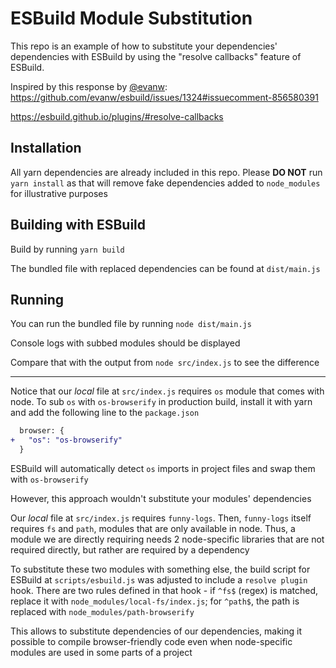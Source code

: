 # ESBuild Module Substitution

This repo is an example of how to substitute your dependencies' dependencies
with ESBuild by using the "resolve callbacks" feature of ESBuild.

Inspired by this response by [@evanw](https://github.com/evanw):
<https://github.com/evanw/esbuild/issues/1324#issuecomment-856580391>

<https://esbuild.github.io/plugins/#resolve-callbacks>

## Installation

All yarn dependencies are already included in this repo. Please **DO NOT** run
`yarn install` as that will remove fake dependencies added to `node_modules`
for illustrative purposes  

## Building with ESBuild

Build by running `yarn build`  

The bundled file with replaced dependencies can be found at `dist/main.js`  

## Running

You can run the bundled file by running `node dist/main.js`  

Console logs with subbed modules should be displayed  

Compare that with the output from `node src/index.js` to see the difference

---

Notice that our _local_ file at `src/index.js` requires `os` module that comes
with node. To sub `os` with `os-browserify` in production build, install it 
with yarn and add the following line to the `package.json`

```diff
  browser: {
+   "os": "os-browserify"
  }
```

ESBuild will automatically detect `os` imports in project files and swap them
with `os-browserify`  

However, this approach wouldn't substitute your modules' dependencies  

Our _local_ file at `src/index.js` requires `funny-logs`. Then, `funny-logs`
itself requires `fs` and `path`, modules that are only available in node. Thus,
a module we are directly requiring needs 2 node-specific libraries that are not
required directly, but rather are required by a dependency  

To substitute these two modules with something else, the build script for
ESBuild at `scripts/esbuild.js` was adjusted to include a `resolve plugin`
hook. There are two rules defined in that hook - if `^fs$` (regex) is matched,
replace it with `node_modules/local-fs/index.js`; for `^path$`, the path is
replaced with `node_modules/path-browserify`  

This allows to substitute dependencies of our dependencies, making it
possible to compile browser-friendly code even when node-specific modules are
used in some parts of a project
